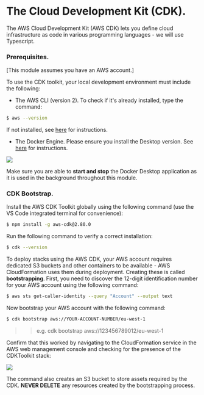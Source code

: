 # The Cloud Development Kit (CDK).

The AWS Cloud Development Kit (AWS CDK) lets you define cloud infrastructure as code in various programming languages - we will use Typescript.

### Prerequisites.

[This module assumes you have an AWS account.]

To use the CDK toolkit, your local development environment must include the following:

+ The AWS CLI (version 2). To check if it's already installed, type the command:
~~~bash
$ aws --version
~~~
If not installed, see [here][aws] for instructions.

+ The Docker Engine. Please ensure you install the Desktop version. See [here][docker] for instructions.

![][desktop]

Make sure you are able to __start and stop__ the Docker Desktop application as it is used in the background throughout this module.
### CDK Bootstrap.

Install the AWS CDK Toolkit globally using the following command (use the VS Code integrated terminal for convenience):
~~~bash
$ npm install -g aws-cdk@2.80.0
~~~
Run the following command to verify a correct installation:
~~~bash
$ cdk --version
~~~

To deploy stacks using the AWS CDK, your AWS account requires dedicated S3 buckets and other containers to be available - AWS CloudFormation uses them during deployment. Creating these is called __bootstrapping__. First, you need to discover the 12-digit identification number for your AWS account using the following command:
~~~bash
$ aws sts get-caller-identity --query "Account" --output text
~~~
Now bootstrap your AWS account with the following command:
~~~bash
$ cdk bootstrap aws://YOUR-ACCOUNT-NUMBER/eu-west-1
~~~
>>e.g. cdk bootstrap aws://123456789012/eu-west-1

Confirm that this worked by navigating to the CloudFormation service in the AWS web management console and checking for the presence of the CDKToolkit stack:

![][boot]

The command also creates an S3 bucket to store assets required by the CDK. __NEVER DELETE__ any resources created by the bootstrapping process.


[boot]: ./img/boot.png
[aws]: https://docs.aws.amazon.com/cli/latest/userguide/getting-started-install.html
[docker]: https://docs.docker.com/engine/install/
[desktop]:  ./img/desktop.png
